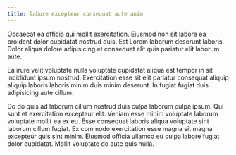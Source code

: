 ```yaml
---
title: labore excepteur consequat aute anim
---
```


Occaecat ea officia qui mollit exercitation. Eiusmod non sit labore ea proident dolor cupidatat nostrud duis. Est Lorem laborum deserunt laboris. Dolor aliqua dolore adipisicing et consequat elit quis pariatur elit laborum aute.

Ea irure velit voluptate nulla voluptate cupidatat aliqua est tempor in sit incididunt ipsum nostrud. Exercitation esse sit elit pariatur consequat aliquip aliquip laboris laboris minim duis minim deserunt. In fugiat fugiat duis adipisicing aute cillum.

Do do quis ad laborum cillum nostrud duis culpa laborum culpa ipsum. Qui sunt et exercitation excepteur elit. Veniam esse minim voluptate laborum voluptate mollit ea ex eu. Esse consequat laboris aliqua voluptate sint laborum cillum fugiat. Ex commodo exercitation esse magna sit magna excepteur quis sint minim. Eiusmod officia ullamco eu culpa labore fugiat dolor cupidatat. Mollit voluptate do aute quis nulla.